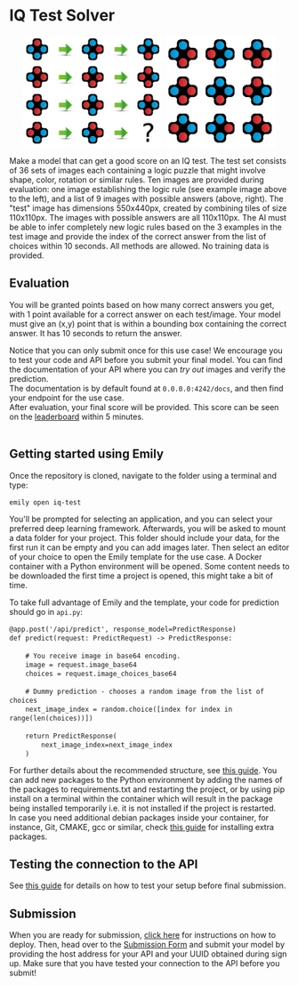 # IQ Test Solver
<p align="center">
  <img src="../images/test18.png" height=200>
  <img src="../images/choices18.png" height=200>
</p>

Make a model that can get a good score on an IQ test. The test set consists of 36 sets of images each containing a logic puzzle that might involve shape, color, rotation or similar rules. Ten images are provided during evaluation: one image establishing the logic rule (see example image above to the left), and a list of 9 images with possible answers (above, right). The "test" image has dimensions 550x440px, created by combining tiles of size 110x110px. The images with possible answers are all 110x110px. The AI must be able to infer completely new logic rules based on the 3 examples in the test image and provide the index of the correct answer from the list of choices within 10 seconds. All methods are allowed.  No training data is provided.


## Evaluation
You will be granted points based on how many correct answers you get, with 1 point available for a correct answer on each test/image. Your model must give an (x,y) point that is within a bounding box containing the correct answer. It has 10 seconds to return the answer.

Notice that you can only submit once for this use case! We encourage you to test your code and API before you submit your final model. You can find the documentation of your API where you can _try out_ images and verify the prediction. <br>
The documentation is by default found at `0.0.0.0:4242/docs`, and then find your endpoint for the use case. <br>
After evaluation, your final score will be provided. This score can be seen on the <a href="https://amboltio.github.io/DM-i-AI-client/#/leaderboard">leaderboard</a> within 5 minutes.
<br> <br>

## Getting started using Emily
Once the repository is cloned, navigate to the folder using a terminal and type:
```
emily open iq-test
```
You'll be prompted for selecting an application, and you can select your preferred deep learning framework. Afterwards, you will be asked to mount a data folder for your project. This folder should include your data, for the first run it can be empty and you can add images later.
Then select an editor of your choice to open the Emily template for the use case. A Docker container with a Python environment will be opened. Some content needs to be downloaded the first time a project is opened, this might take a bit of time.

To take full advantage of Emily and the template, your code for prediction should go in `api.py`:
```
@app.post('/api/predict', response_model=PredictResponse)
def predict(request: PredictRequest) -> PredictResponse:

    # You receive image in base64 encoding.
    image = request.image_base64
    choices = request.image_choices_base64
    
    # Dummy prediction - chooses a random image from the list of choices
    next_image_index = random.choice([index for index in range(len(choices))])

    return PredictResponse(
        next_image_index=next_image_index
    )
```
For further details about the recommended structure, see <a href="https://dmiai.dk/guide/">this guide</a>.
You can add new packages to the Python environment by adding the names of the packages to requirements.txt and restarting the project, or by using pip install on a terminal within the container which will result in the package being installed temporarily i.e. it is not installed if the project is restarted. <br>
In case you need additional debian packages inside your container, for instance, Git, CMAKE, gcc or similar, check <a href="https://github.com/amboltio/emily-cli/wiki/How-to-add-Debian-packages-to-your-project">this guide</a> for installing extra packages.


## Testing the connection to the API
See <a href="https://amboltio.github.io/emily-intro/deploy/">this guide</a> for details on how to test your setup before final submission.

## Submission
When you are ready for submission, <a href="https://dmiai.dk/guide/deploy">click here</a> for instructions on how to deploy. Then, head over to the <a href="https://amboltio.github.io/DM-i-AI-client/">Submission Form</a> and submit your model by providing the host address for your API and your UUID obtained during sign up. Make sure that you have tested your connection to the API before you submit!<br>
